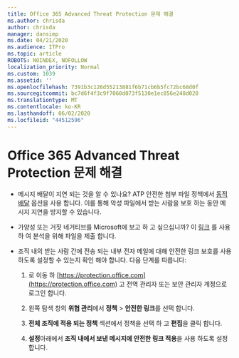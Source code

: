 ```yaml
---
title: Office 365 Advanced Threat Protection 문제 해결
ms.author: chrisda
author: chrisda
manager: dansimp
ms.date: 04/21/2020
ms.audience: ITPro
ms.topic: article
ROBOTS: NOINDEX, NOFOLLOW
localization_priority: Normal
ms.custom: 1039
ms.assetid: ''
ms.openlocfilehash: 7391b3c126d55213881f6b71cb6b5fc72bc68d0f
ms.sourcegitcommit: bc7d6f4f3c9f7060d073f5130e1ec856e248d020
ms.translationtype: MT
ms.contentlocale: ko-KR
ms.lasthandoff: 06/02/2020
ms.locfileid: "44512596"
---
```

# <a name="troubleshooting-office-365-advanced-threat-protection"></a>Office 365 Advanced Threat Protection 문제 해결

- 메시지 배달이 지연 되는 것을 알 수 있나요? ATP 안전한 첨부 파일 정책에서 [동적 배달](https://docs.microsoft.com/microsoft-365/security/office-365-security/dynamic-delivery-and-previewing) 옵션을 사용 합니다. 이를 통해 악성 파일에서 받는 사람을 보호 하는 동안 메시지 지연을 방지할 수 있습니다.

- 가양성 또는 거짓 네거티브를 Microsoft에 보고 하 고 싶으십니까? 이 [링크](https://www.microsoft.com/wdsi/filesubmission/) 를 사용 하 여 분석을 위해 파일을 제출 합니다.

- 조직 내의 받는 사람 간에 전송 되는 내부 전자 메일에 대해 안전한 링크 보호를 사용 하도록 설정할 수 있는지 확인 해야 합니다. 다음 단계를 따릅니다:

  1. 로 이동 하 [https://protection.office.com](https://protection.office.com) 고 전역 관리자 또는 보안 관리자 계정으로 로그인 합니다.

  2. 왼쪽 탐색 창의 **위협 관리**에서 **정책** \> **안전한 링크**를 선택 합니다.

  3. **전체 조직에 적용 되는 정책** 섹션에서 정책을 선택 하 고 **편집**을 클릭 합니다.

  4. **설정**아래에서 **조직 내에서 보낸 메시지에 안전한 링크 적용**을 사용 하도록 설정 합니다.
